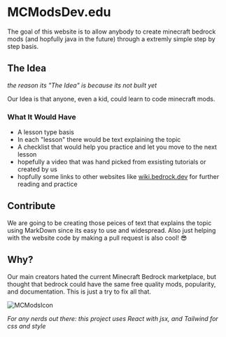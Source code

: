 # MCModsDev.edu

The goal of this website is to allow anybody to create minecraft bedrock mods (and hopfully java in the future) through a extremly simple step by step basis.

## The Idea
 
*the reason its "The Idea" is because its not built yet*

Our Idea is that anyone, even a kid, could learn to code minecraft mods.

### What It Would Have
 
- A lesson type basis
- In each "lesson" there would be text explaining the topic
- A checklist that would help you practice and let you move to the next lesson
- hopefully a video that was hand picked from exsisting tutorials or created by us
- hopfully some links to other websites like [wiki.bedrock.dev](https://wiki.bedrock.dev) for further reading and practice

## Contribute

We are going to be creating those peices of text that explains the topic using MarkDown since its easy to use and widespread.
Also just helping with the website code by making a pull request is also cool! 
   :sunglasses:


## **Why?**

Our main creators hated the current Minecraft Bedrock marketplace, but thought that bedrock could have the same free quality mods, popularity, and documentation.
This is just a try to fix all that.

![MCModsIcon](https://skylerwilkinson.repl.co/favicon.ico)

*For any nerds out there: this project uses React with jsx, and Tailwind for css and style*